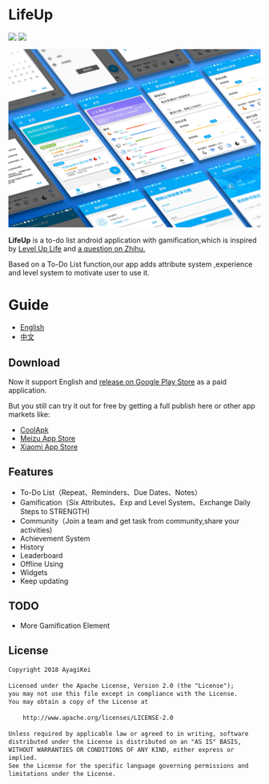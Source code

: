 # LifeUp

![](https://img.shields.io/badge/license-Apache%202-blue.svg) ![](https://img.shields.io/badge/platform-android-green.svg) 

![](https://github.com/Ayagikei/LifeUp/blob/master/screenshots/header.png?raw=true)

**LifeUp** is a to-do list android application with gamification,which is inspired by [Level Up Life](https://lvluplife.com/) and [a question on Zhihu.](https://www.zhihu.com/question/25365158)

Based on a To-Do List function,our app adds attribute system ,experience and level system to motivate user to use it.



# Guide
- [English](https://github.com/Ayagikei/LifeUp/blob/master/README.md)
- [中文](https://github.com/Ayagikei/LifeUp/blob/master/README-ZH.md)




## Download

Now it support English and [release on Google Play Store](https://play.google.com/store/apps/details?id=net.sarasarasa.lifeup) as a paid application.


But you still can try it out for free by getting a full publish here or other app markets like: 
- [CoolApk](https://www.coolapk.com/apk/net.sarasarasa.lifeup)
- [Meizu App Store](http://app.meizu.com/apps/public/detail?package_name=net.sarasarasa.lifeup)
- [Xiaomi App Store](http://app.mi.com/details?id=net.sarasarasa.lifeup)



## Features 

- To-Do List（Repeat、Reminders、Due Dates、Notes）
- Gamification（Six Attributes、Exp and Level System、Exchange Daily Steps to STRENGTH)
- Community（Join a team and get task from community,share your activities)
- Achievement System
- History
- Leaderboard
- Offline Using
- Widgets
- Keep updating



## TODO

- More Gamification Element



## License

```
Copyright 2018 AyagiKei

Licensed under the Apache License, Version 2.0 (the "License");
you may not use this file except in compliance with the License.
You may obtain a copy of the License at

    http://www.apache.org/licenses/LICENSE-2.0

Unless required by applicable law or agreed to in writing, software
distributed under the License is distributed on an "AS IS" BASIS,
WITHOUT WARRANTIES OR CONDITIONS OF ANY KIND, either express or implied.
See the License for the specific language governing permissions and
limitations under the License.
```
